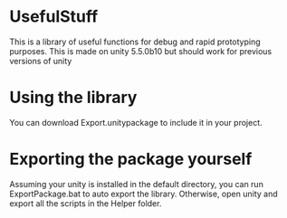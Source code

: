 # UsefulStuff

This is a library of useful functions for debug and rapid prototyping purposes. This is made on unity 5.5.0b10 but should work for previous versions of unity

# Using the library

You can download Export.unitypackage to include it in your project.

# Exporting the package yourself

Assuming your unity is installed in the default directory, you can run ExportPackage.bat to auto export the library. Otherwise, open unity and export all the scripts in the Helper folder.
